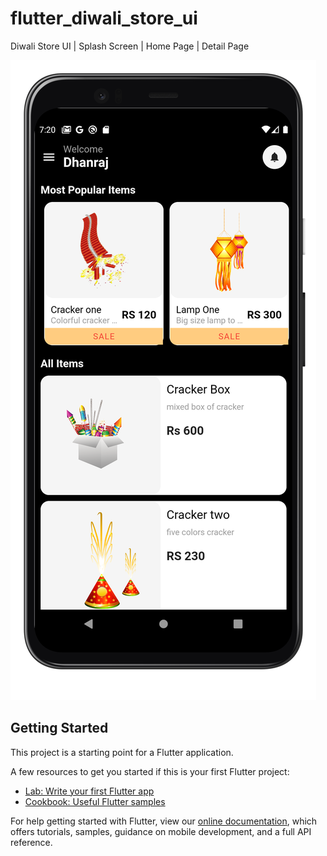 # flutter_diwali_store_ui

Diwali Store UI | Splash Screen | Home Page | Detail Page

![Alt Text](https://github.com/Dhanraj-FlutterDev/flutter_diwali_store_ui/blob/master/screenshot_one.png)

## Getting Started

This project is a starting point for a Flutter application.

A few resources to get you started if this is your first Flutter project:

- [Lab: Write your first Flutter app](https://flutter.dev/docs/get-started/codelab)
- [Cookbook: Useful Flutter samples](https://flutter.dev/docs/cookbook)

For help getting started with Flutter, view our
[online documentation](https://flutter.dev/docs), which offers tutorials,
samples, guidance on mobile development, and a full API reference.
